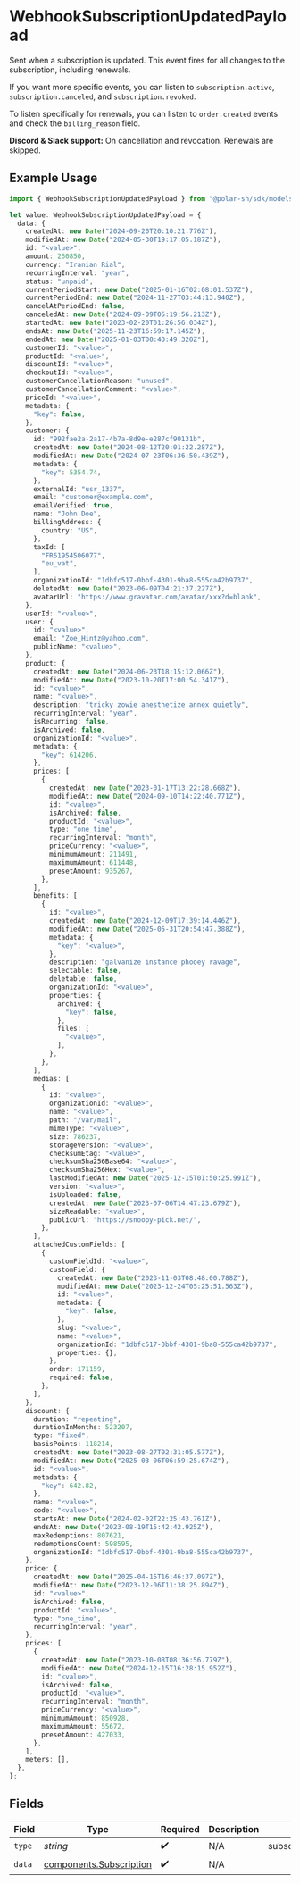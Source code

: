 # WebhookSubscriptionUpdatedPayload

Sent when a subscription is updated. This event fires for all changes to the subscription, including renewals.

If you want more specific events, you can listen to `subscription.active`, `subscription.canceled`, and `subscription.revoked`.

To listen specifically for renewals, you can listen to `order.created` events and check the `billing_reason` field.

**Discord & Slack support:** On cancellation and revocation. Renewals are skipped.

## Example Usage

```typescript
import { WebhookSubscriptionUpdatedPayload } from "@polar-sh/sdk/models/components/webhooksubscriptionupdatedpayload.js";

let value: WebhookSubscriptionUpdatedPayload = {
  data: {
    createdAt: new Date("2024-09-20T20:10:21.776Z"),
    modifiedAt: new Date("2024-05-30T19:17:05.187Z"),
    id: "<value>",
    amount: 260850,
    currency: "Iranian Rial",
    recurringInterval: "year",
    status: "unpaid",
    currentPeriodStart: new Date("2025-01-16T02:08:01.537Z"),
    currentPeriodEnd: new Date("2024-11-27T03:44:13.940Z"),
    cancelAtPeriodEnd: false,
    canceledAt: new Date("2024-09-09T05:19:56.213Z"),
    startedAt: new Date("2023-02-20T01:26:56.034Z"),
    endsAt: new Date("2025-11-23T16:59:17.145Z"),
    endedAt: new Date("2025-01-03T00:40:49.320Z"),
    customerId: "<value>",
    productId: "<value>",
    discountId: "<value>",
    checkoutId: "<value>",
    customerCancellationReason: "unused",
    customerCancellationComment: "<value>",
    priceId: "<value>",
    metadata: {
      "key": false,
    },
    customer: {
      id: "992fae2a-2a17-4b7a-8d9e-e287cf90131b",
      createdAt: new Date("2024-08-12T20:01:22.287Z"),
      modifiedAt: new Date("2024-07-23T06:36:50.439Z"),
      metadata: {
        "key": 5354.74,
      },
      externalId: "usr_1337",
      email: "customer@example.com",
      emailVerified: true,
      name: "John Doe",
      billingAddress: {
        country: "US",
      },
      taxId: [
        "FR61954506077",
        "eu_vat",
      ],
      organizationId: "1dbfc517-0bbf-4301-9ba8-555ca42b9737",
      deletedAt: new Date("2023-06-09T04:21:37.227Z"),
      avatarUrl: "https://www.gravatar.com/avatar/xxx?d=blank",
    },
    userId: "<value>",
    user: {
      id: "<value>",
      email: "Zoe_Hintz@yahoo.com",
      publicName: "<value>",
    },
    product: {
      createdAt: new Date("2024-06-23T18:15:12.066Z"),
      modifiedAt: new Date("2023-10-20T17:00:54.341Z"),
      id: "<value>",
      name: "<value>",
      description: "tricky zowie anesthetize annex quietly",
      recurringInterval: "year",
      isRecurring: false,
      isArchived: false,
      organizationId: "<value>",
      metadata: {
        "key": 614206,
      },
      prices: [
        {
          createdAt: new Date("2023-01-17T13:22:28.668Z"),
          modifiedAt: new Date("2024-09-10T14:22:40.771Z"),
          id: "<value>",
          isArchived: false,
          productId: "<value>",
          type: "one_time",
          recurringInterval: "month",
          priceCurrency: "<value>",
          minimumAmount: 211491,
          maximumAmount: 611448,
          presetAmount: 935267,
        },
      ],
      benefits: [
        {
          id: "<value>",
          createdAt: new Date("2024-12-09T17:39:14.446Z"),
          modifiedAt: new Date("2025-05-31T20:54:47.388Z"),
          metadata: {
            "key": "<value>",
          },
          description: "galvanize instance phooey ravage",
          selectable: false,
          deletable: false,
          organizationId: "<value>",
          properties: {
            archived: {
              "key": false,
            },
            files: [
              "<value>",
            ],
          },
        },
      ],
      medias: [
        {
          id: "<value>",
          organizationId: "<value>",
          name: "<value>",
          path: "/var/mail",
          mimeType: "<value>",
          size: 786237,
          storageVersion: "<value>",
          checksumEtag: "<value>",
          checksumSha256Base64: "<value>",
          checksumSha256Hex: "<value>",
          lastModifiedAt: new Date("2025-12-15T01:50:25.991Z"),
          version: "<value>",
          isUploaded: false,
          createdAt: new Date("2023-07-06T14:47:23.679Z"),
          sizeReadable: "<value>",
          publicUrl: "https://snoopy-pick.net/",
        },
      ],
      attachedCustomFields: [
        {
          customFieldId: "<value>",
          customField: {
            createdAt: new Date("2023-11-03T08:48:00.788Z"),
            modifiedAt: new Date("2023-12-24T05:25:51.563Z"),
            id: "<value>",
            metadata: {
              "key": false,
            },
            slug: "<value>",
            name: "<value>",
            organizationId: "1dbfc517-0bbf-4301-9ba8-555ca42b9737",
            properties: {},
          },
          order: 171159,
          required: false,
        },
      ],
    },
    discount: {
      duration: "repeating",
      durationInMonths: 523207,
      type: "fixed",
      basisPoints: 118214,
      createdAt: new Date("2023-08-27T02:31:05.577Z"),
      modifiedAt: new Date("2025-03-06T06:59:25.674Z"),
      id: "<value>",
      metadata: {
        "key": 642.82,
      },
      name: "<value>",
      code: "<value>",
      startsAt: new Date("2024-02-02T22:25:43.761Z"),
      endsAt: new Date("2023-08-19T15:42:42.925Z"),
      maxRedemptions: 807621,
      redemptionsCount: 598595,
      organizationId: "1dbfc517-0bbf-4301-9ba8-555ca42b9737",
    },
    price: {
      createdAt: new Date("2025-04-15T16:46:37.097Z"),
      modifiedAt: new Date("2023-12-06T11:38:25.894Z"),
      id: "<value>",
      isArchived: false,
      productId: "<value>",
      type: "one_time",
      recurringInterval: "year",
    },
    prices: [
      {
        createdAt: new Date("2023-10-08T08:36:56.779Z"),
        modifiedAt: new Date("2024-12-15T16:28:15.952Z"),
        id: "<value>",
        isArchived: false,
        productId: "<value>",
        recurringInterval: "month",
        priceCurrency: "<value>",
        minimumAmount: 850928,
        maximumAmount: 55672,
        presetAmount: 427033,
      },
    ],
    meters: [],
  },
};
```

## Fields

| Field                                                              | Type                                                               | Required                                                           | Description                                                        | Example                                                            |
| ------------------------------------------------------------------ | ------------------------------------------------------------------ | ------------------------------------------------------------------ | ------------------------------------------------------------------ | ------------------------------------------------------------------ |
| `type`                                                             | *string*                                                           | :heavy_check_mark:                                                 | N/A                                                                | subscription.updated                                               |
| `data`                                                             | [components.Subscription](../../models/components/subscription.md) | :heavy_check_mark:                                                 | N/A                                                                |                                                                    |